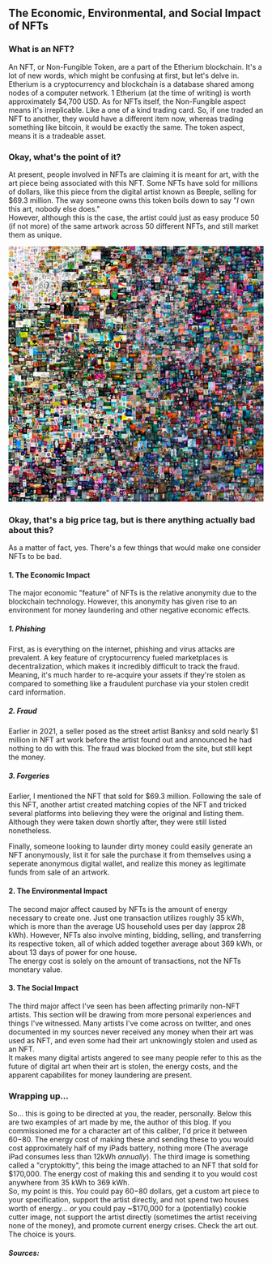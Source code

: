 ## The Economic, Environmental, and Social Impact of NFTs

### What is an NFT?

An NFT, or Non-Fungible Token, are a part of the Etherium blockchain. It's a lot
of new words, which might be confusing at first, but let's delve in. Etherium
is a cryptocurrency and blockchain is a database shared among nodes of a computer
network. 1 Etherium (at the time of writing) is worth approximately $4,700 USD.
As for NFTs itself, the Non-Fungible aspect means it's irreplicable. Like
a one of a kind trading card. So, if one traded an NFT to another, they would have
a different item now, whereas trading something like bitcoin, it would be exactly
the same. The token aspect, means it is a tradeable asset.

### Okay, what's the point of it?

At present, people involved in NFTs are claiming it is meant for art, with the art
piece being associated with this NFT. Some NFTs have sold for millions of dollars, like
this piece from the digital artist known as Beeple, selling for $69.3 million.
The way someone owns this token boils down to say "*I* own this art, nobody else does."<br/>
However, although this is the case, the artist could just as easy produce 50 (if not more)
of the same artwork across 50 different NFTs, and still market them as unique.

![Beeple](/beeple.jpg)

### Okay, that's a big price tag, but is there anything actually bad about this?

As a matter of fact, yes. There's a few things that would make one consider NFTs to be bad.

#### 1. The Economic Impact

The major economic "feature" of NFTs is the relative anonymity due to the blockchain
technology. However, this anonymity has given rise to an environment for money laundering
and other negative economic effects. 

##### 1. Phishing

First, as is everything on the internet, phishing and virus attacks are prevalent. A key feature
of cryptocurrency fueled marketplaces is decentralization, which makes it incredibly difficult to
track the fraud. Meaning, it's much harder to re-acquire your assets if they're stolen as compared
to something like a fraudulent purchase via your stolen credit card information.

##### 2. Fraud

Earlier in 2021, a seller posed as the street artist Banksy and sold nearly $1 million in NFT art work
before the artist found out and announced he had nothing to do with this. The fraud was blocked from the
site, but still kept the money. 

##### 3. Forgeries

Earlier, I mentioned the NFT that sold for $69.3 million. Following the sale of this NFT, another artist
created matching copies of the NFT and tricked several platforms into believing they were the
original and listing them. Although they were taken down shortly after, they were still
listed nonetheless.

Finally, someone looking to launder dirty money could easily generate an NFT anonymously, list it for sale
the purchase it from themselves using a seperate anonymous digital wallet, and realize this money
as legitimate funds from sale of an artwork.

#### 2. The Environmental Impact

The second major affect caused by NFTs is the amount of energy necessary to create
one. Just one transaction utilizes roughly 35 kWh, which is more than
the average US household uses per day (approx 28 kWh). However, NFTs also involve minting, bidding,
selling, and transferring its respective token, all of which added together average
about 369 kWh, or about 13 days of power for one house. <br/>
The energy cost is solely on the amount of transactions, not the NFTs monetary value.

#### 3. The Social Impact

The third major affect I've seen has been affecting primarily non-NFT artists. This section will be drawing
from more personal experiences and things I've witnessed. Many artists I've come across on twitter, and 
ones documented in my sources never received any money when their art was used as NFT, and even some
had their art unknowingly stolen and used as an NFT. <br/>
It makes many digital artists angered to see many people refer to this as the future of digital art when
their art is stolen, the energy costs, and the apparent capabilites for money laundering are present.

### Wrapping up...

So... this is going to be directed at you, the reader, personally. Below this are two
examples of art made by me, the author of this blog. If you commissioned me for a character art of
this caliber, I'd price it between $60-$80. The energy cost of making these and sending these to you
would cost approximately half of my iPads battery, nothing more (The average iPad consumes
less than 12kWh *annually*). The third image is something called a "cryptokitty", 
this being the image attached to an NFT that sold for $170,000. The energy cost of making this and sending
it to you would cost anywhere from 35 kWh to 369 kWh.<br/>
So, my point is this. *You* could pay $60-$80 dollars, get a custom art piece to your 
specification, support the artist directly, and not spend two houses worth of energy... *or* you could
pay ~$170,000 for a (potentially) cookie cutter image, not support the artist directly (sometimes the
artist receiving none of the money), and promote current energy crises. Check the art out. The choice
is yours.

##### Sources:

